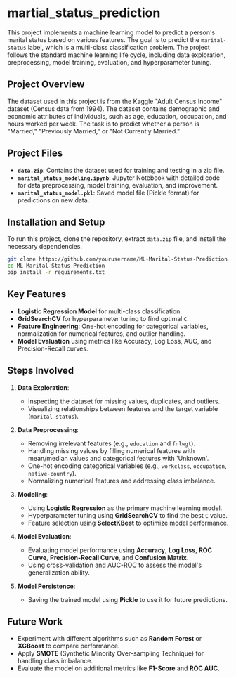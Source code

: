 # martial_status_prediction

This project implements a machine learning model to predict a person's marital status based on various features. The goal is to predict the `marital-status` label, which is a multi-class classification problem. The project follows the standard machine learning life cycle, including data exploration, preprocessing, model training, evaluation, and hyperparameter tuning.

## Project Overview

The dataset used in this project is from the Kaggle "Adult Census Income" dataset (Census data from 1994). The dataset contains demographic and economic attributes of individuals, such as age, education, occupation, and hours worked per week. The task is to predict whether a person is "Married," "Previously Married," or "Not Currently Married."

## Project Files

- **`data.zip`**: Contains the dataset used for training and testing in a zip file.
- **`marital_status_modeling.ipynb`**: Jupyter Notebook with detailed code for data preprocessing, model training, evaluation, and improvement.
- **`marital_status_model.pkl`**: Saved model file (Pickle format) for predictions on new data.

## Installation and Setup

To run this project, clone the repository, extract `data.zip` file, and install the necessary dependencies.

```bash
git clone https://github.com/yourusername/ML-Marital-Status-Prediction.git
cd ML-Marital-Status-Prediction
pip install -r requirements.txt
```

## Key Features

- **Logistic Regression Model** for multi-class classification.
- **GridSearchCV** for hyperparameter tuning to find optimal `C`.
- **Feature Engineering**: One-hot encoding for categorical variables, normalization for numerical features, and outlier handling.
- **Model Evaluation** using metrics like Accuracy, Log Loss, AUC, and Precision-Recall curves.

## Steps Involved

1. **Data Exploration**:
    - Inspecting the dataset for missing values, duplicates, and outliers.
    - Visualizing relationships between features and the target variable (`marital-status`).

2. **Data Preprocessing**:
    - Removing irrelevant features (e.g., `education` and `fnlwgt`).
    - Handling missing values by filling numerical features with mean/median values and categorical features with 'Unknown'.
    - One-hot encoding categorical variables (e.g., `workclass`, `occupation`, `native-country`).
    - Normalizing numerical features and addressing class imbalance.

3. **Modeling**:
    - Using **Logistic Regression** as the primary machine learning model.
    - Hyperparameter tuning using **GridSearchCV** to find the best `C` value.
    - Feature selection using **SelectKBest** to optimize model performance.

4. **Model Evaluation**:
    - Evaluating model performance using **Accuracy**, **Log Loss**, **ROC Curve**, **Precision-Recall Curve**, and **Confusion Matrix**.
    - Using cross-validation and AUC-ROC to assess the model's generalization ability.

5. **Model Persistence**:
    - Saving the trained model using **Pickle** to use it for future predictions.

## Future Work

- Experiment with different algorithms such as **Random Forest** or **XGBoost** to compare performance.
- Apply **SMOTE** (Synthetic Minority Over-sampling Technique) for handling class imbalance.
- Evaluate the model on additional metrics like **F1-Score** and **ROC AUC**.
